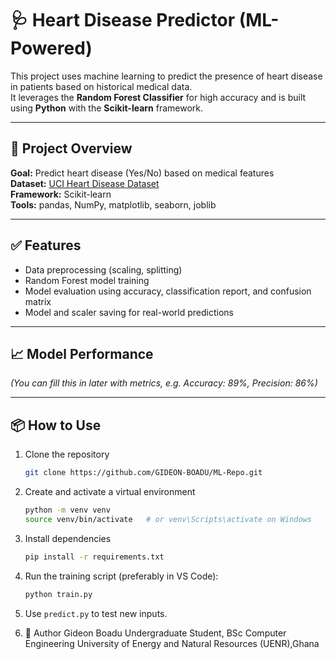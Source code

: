 # 🩺 Heart Disease Predictor (ML-Powered)

This project uses machine learning to predict the presence of heart disease in patients based on historical medical data.  
It leverages the **Random Forest Classifier** for high accuracy and is built using **Python** with the **Scikit-learn** framework.

---

## 🎯 Project Overview

**Goal:** Predict heart disease (Yes/No) based on medical features  
**Dataset:** [UCI Heart Disease Dataset](https://archive.ics.uci.edu/ml/datasets/heart+Disease)  
**Framework:** Scikit-learn  
**Tools:** pandas, NumPy, matplotlib, seaborn, joblib  

---

## ✅ Features

- Data preprocessing (scaling, splitting)  
- Random Forest model training  
- Model evaluation using accuracy, classification report, and confusion matrix  
- Model and scaler saving for real-world predictions  

---

## 📈 Model Performance
*(You can fill this in later with metrics, e.g. Accuracy: 89%, Precision: 86%)*

---

## 📦 How to Use

1. Clone the repository  
   ```bash
   git clone https://github.com/GIDEON-BOADU/ML-Repo.git
   ```
2. Create and activate a virtual environment
   ```bash
   python -m venv venv
   source venv/bin/activate   # or venv\Scripts\activate on Windows
   ```
3. Install dependencies
   ```bash
   pip install -r requirements.txt
   ```
4. Run the training script (preferably in VS Code):
   ```bash
   python train.py
   ```
5. Use ```predict.py``` to test new inputs.


7. 🧠 Author
      Gideon Boadu
      Undergraduate Student, BSc Computer Engineering
      University of Energy and Natural Resources (UENR),Ghana
      
